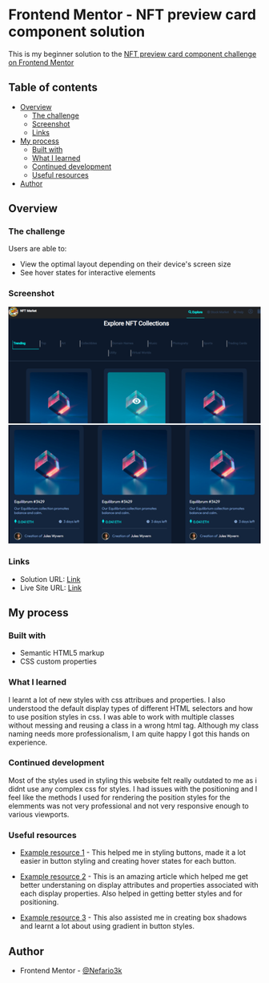 # Frontend Mentor - NFT preview card component solution

This is my beginner solution to the [NFT preview card component challenge on Frontend Mentor](https://www.frontendmentor.io/challenges/nft-preview-card-component-SbdUL_w0U)

## Table of contents

- [Overview](#overview)
  - [The challenge](#the-challenge)
  - [Screenshot](#screenshot)
  - [Links](#links)
- [My process](#my-process)
  - [Built with](#built-with)
  - [What I learned](#what-i-learned)
  - [Continued development](#continued-development)
  - [Useful resources](#useful-resources)
- [Author](#author)

## Overview

### The challenge

Users are able to:

- View the optimal layout depending on their device's screen size
- See hover states for interactive elements

### Screenshot

![Screenshort01](./images/Screenshot01.png)
![Screenshort02](./images/Screenshot02.png)

### Links

- Solution URL: [Link](https://nefario3k.github.io/the-nft-challenge-solution/)
- Live Site URL: [Link](https://nefario3k.github.io/the-nft-challenge-solution/)

## My process

### Built with

- Semantic HTML5 markup
- CSS custom properties

### What I learned

I learnt a lot of new styles with css attribues and properties. I also understood the default display types of different HTML selectors and how to use position styles in css. I was able to work with multiple classes without messing and reusing a class in a wrong html tag. Although my class naming needs more professionalism, I am quite happy I got this hands on experience.

### Continued development

Most of the styles used in styling this website felt really outdated to me as i didnt use any complex css for styles. I had issues with the positioning and I feel like the methods I used for rendering the position styles for the elemments was not very professional and not very responsive enough to various viewports.

### Useful resources

- [Example resource 1](https://css3buttongenerator.com/) - This helped me in styling buttons, made it a lot easier in button styling and creating hover states for each button.

- [Example resource 2](https://www.w3schools.com/) - This is an amazing article which helped me get better understaning on display attributes and properties associated with each display properties. Also helped in getting better styles and for positioning.

- [Example resource 3](https://cssgenerator.org/) - This also assisted me in creating box shadows and learnt a lot about using gradient in button styles.

## Author

- Frontend Mentor - [@Nefario3k](https://www.frontendmentor.io/profile/Nefario3k)

